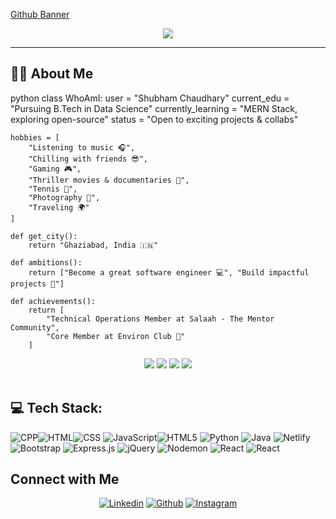[Github Banner](https://github.com/Jaydeep-Yadav/Jaydeep-Yadav/blob/main/banner.png)

<p align="center">
  <img src="https://readme-typing-svg.herokuapp.com?color=0d8eceF&size=30&center=true&vCenter=true&width=550&height=70&lines=Hey+There,+I'm+Shubham+Chaudhary;I+Love+Coding;+Web+Developer;Love+Building+Projects;Problem+Solver;">
</p>

---

## 👨‍💻 About Me

python
class WhoAmI:
    user = "Shubham Chaudhary"
    current_edu = "Pursuing B.Tech in Data Science"
    currently_learning = "MERN Stack, exploring open-source"
    status = "Open to exciting projects & collabs"


    hobbies = [
        "Listening to music 🎧",
        "Chilling with friends 😎",
        "Gaming 🎮",
        "Thriller movies & documentaries 🍿",
        "Tennis 🎾",
        "Photography 📸",
        "Traveling 🌍"
    ]

    def get_city():
        return "Ghaziabad, India 🇮🇳"

    def ambitions():
        return ["Become a great software engineer 💻", "Build impactful projects 🚀"]

    def achievements():
        return [
            "Technical Operations Member at Salaah - The Mentor Community",
            "Core Member at Environ Club 🌿"
        ]

		
	
 


<div align="center">

	
	
![](https://github-profile-summary-cards.vercel.app/api/cards/profile-details?username=shubhlc194&theme=default)
![](http://github-profile-summary-cards.vercel.app/api/cards/most-commit-language?username=shubhlc194&theme=vue)
![](http://github-profile-summary-cards.vercel.app/api/cards/stats?username=shubhlc194&theme=nord_bright&)
![](https://github-readme-streak-stats.herokuapp.com/?user=shubhlc194&theme=vue&hide_border=true)	
 <br/>
</div> 
<div align="center">
	


</div>

## 💻 Tech Stack:

![CPP](https://img.shields.io/badge/-C++-00599C?style=for-the-badge&logo=c)![HTML](https://img.shields.io/badge/-HTML5-E34F26?style=for-the-badge&logo=html5&logoColor=white)![CSS](https://img.shields.io/badge/-CSS3-1572B6?style=for-the-badge&logo=css3) 
 ![JavaScript](https://img.shields.io/badge/javascript-%23323330.svg?style=for-the-badge&logo=javascript&logoColor=%23F7DF1E)![HTML5](https://img.shields.io/badge/html5-%23E34F26.svg?style=for-the-badge&logo=html5&logoColor=white) ![Python](https://img.shields.io/badge/python-3670A0?style=for-the-badge&logo=python&logoColor=ffdd54)  ![Java](https://img.shields.io/badge/java-%23ED8B00.svg?style=for-the-badge&logo=openjdk&logoColor=white) ![Netlify](https://img.shields.io/badge/netlify-%23000000.svg?style=for-the-badge&logo=netlify&logoColor=#00C7B7) ![Bootstrap](https://img.shields.io/badge/bootstrap-%238511FA.svg?style=for-the-badge&logo=bootstrap&logoColor=white)  ![Express.js](https://img.shields.io/badge/express.js-%23404d59.svg?style=for-the-badge&logo=express&logoColor=%2361DAFB) ![jQuery](https://img.shields.io/badge/jquery-%230769AD.svg?style=for-the-badge&logo=jquery&logoColor=white)  ![Nodemon](https://img.shields.io/badge/NODEMON-%23323330.svg?style=for-the-badge&logo=nodemon&logoColor=%BBDEAD) ![React](https://img.shields.io/badge/-React%20Query-FF4154?style=for-the-badge&logo=react%20query&logoColor=white) ![React](https://img.shields.io/badge/react-%2320232a.svg?style=for-the-badge&logo=react&logoColor=%2361DAFB)




## Connect with Me


<p align="center">
  <a href="https://www.linkedin.com/in/shubham-chaudhary-46605a297/"><img alt="Linkedin" title="Shubham Chaudhary Linkedin" src="https://img.shields.io/badge/LinkedIn-0077B5?style=for-the-badge&logo=linkedin&logoColor=white"></a>
  <a href="https://github.com/shubhlc194"><img alt="Github" title="Shubham Github" src="https://img.shields.io/badge/GitHub-100000?style=for-the-badge&logo=github&logoColor=white"></a>
 <a href="https://www.instagram.com/shubham_.__choudhary"><img alt="Instagram" title="Shubham chaudhary" src="https://img.shields.io/badge/Instagram-E4405F?style=for-the-badge&logo=instagram&logoColor=white"></a>

</p>
